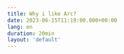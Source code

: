 ```yaml
---
title: Why i like Arc?
date: 2023-06-15T11:19:00.000+00:00
lang: en
duration: 20min
layout: 'default'
---
```


<Title />

The following are my favorite things about [Arc](https://arc.net), listed in order of preference.

## Command-T

The first place winner is indeed `⌘ T` - the combination of new tab and search. When using [Chrome](https://www.google.com/chrome) before, I would first use `⌘ T` to open a new tab, and then search for the page I wanted to go to. Upon closer inspection, it's rare that someone opens a new tab just for show; usually there is an immediate next action following it. Therefore, combining the two actually makes more sense.

On the computer, I am a heavy user of [Raycast](https://www.raycast.com) with an empty desktop; on my phone, my common way to open apps is also through searching. When writing code in [VSCode](https://code.visualstudio.com/), I don't deliberately memorize shortcuts but instead, search for commands. I am very accustomed to or dependent on the "search" mode. From the first day of using Raycast, I realized that accurate positioning is the key to productivity rather than aimlessly searching. Arc has such a powerful console that allows me to go anywhere.

## Archive

From now on, there is no more Tab Management. When learning the art of housekeeping, I learned an obvious but often overlooked point: "Reduce the amount before clear." Before this, I always felt that no matter how much I cleaned and carefully arranged things, my room was still cluttered with stuff. Because there was too much quantity, I always kept unnecessary things such as delivery boxes, clothing tags, and promotional materials for specialty drinks. But after throwing them away, even though what I considered "cleaning" had not yet begun, the room immediately became tidy.

Tabs are the same way. Useful and useless tabs are mixed together, always holding onto the thought that "this one might be useful", unwilling to clean them up, but instead trying to "cleaning": carefully grouping them or settling them in a corner of bookmarks. The most common outcome is that too many tabs make me feel agitated and restless, and on some irritated mornings, I close all windows at once. But I haven't lost anything.

Arc will automatically close tabs that have not been used for 12 hours (the longest is 30 days), to be precise, they are added to the archive for your convenience in finding them again. The probability of me using a tab that has not been clicked on for 12 hours is almost zero, but there's no need to heavily "let go" every time since you can still find it if needed. Although I haven't opened the Archive once in these past few months.

Effective management requires minimal intervention.

## Space

The significance of getting rid of the 'window curse' is extraordinary. When working with multiple threads, I would drag a certain tab out to become an independent window in order to open up a new theme. However, this will only gradually be submerged in countless windows (and countless tabs within those windows). Arc introduces the concept of Space, where instead of having multiple windows, we have multiple Spaces within the same window that are relatively independent and can even be different Profiles:

> Profiles make your Spaces truly separate -- with their own history, saved passwords, and other browsing data.

No longer do you need to open ten thousand new windows to distinguish between work and personal accounts. I can also name different Spaces to summarize the corresponding line for them. This perfectly achieves the goal of opening multiple windows and using the command bar, switching is very smooth without repeatedly jumping back and forth between multiple windows.

## Visual Tab Switcher

Mac users are already accustomed to using `Command Tab` to switch between applications, and Arc also uses `Ctrl Tab` to achieve a similar tab switcher. With previews available, it is easier to determine which tab you want to go to. Previously in Chrome, my tab bar was often so crowded that only one favicon remained, making it difficult for me to distinguish between different pages of the same website. Of course, now when hovering over a tab in Chrome, a thumbnail will also be displayed. However, for users like me who don't like using the mouse, pure keyboard operations such as the tab switcher are smoother.

## Conclusion

When Arc first popped up a prompt to ask me whether to set it as the default browser, I was actually hesitant. It takes courage to change the habits of many years. I started with the mentality of giving it a try, and today, now, Arc, like Raycast and VsCode, has perfectly integrated into my daily workflow. There's no going back.

